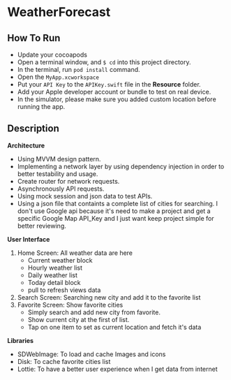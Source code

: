 # WeatherForecast

## How To Run
- Update your cocoapods
- Open a terminal window, and `$ cd` into this project directory.
- In the terminal, run `pod install` command.
- Open the `MyApp.xcworkspace`
- Put your `API Key` to the `APIKey.swift` file in the **Resource** folder.
- Add your Apple developer account or bundle to test on real device.
- In the simulator, please make sure you added custom location before running the app.

## Description

**Architecture**
- Using MVVM design pattern.
- Implementing a network layer by using dependency injection in order to better testability and usage.
- Create router for network requests.
- Asynchronously API requests.
- Using mock session and json data to test APIs.
- Using a json file that containts a complete list of cities for searching. I don't use Google api because it's need to make a project and get a specific Google Map API_Key and I just want keep project simple for better reviewing.

**User Interface**
1. Home Screen: All weather data are here
   - Current weather block
   - Hourly weather list
   - Daily weather list
   - Today detail block
   - pull to refresh views data
2. Search Screen: Searching new city and add it to the favorite list
3. Favorite Screen: Show favorite cities
   - Simply search and add new city from favorite.
   - Show current city at the first of list.
   - Tap on one item to set as current location and fetch it's data
 
**Libraries**
- SDWebImage: To load and cache Images and icons
- Disk: To cache favorite cities list
- Lottie: To have a better user experience when I get data from internet 
